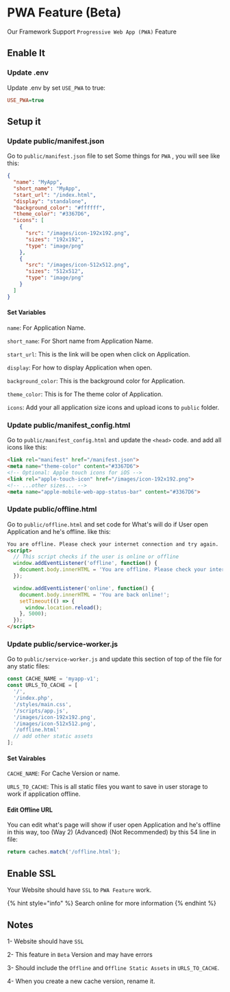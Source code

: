 # PWA Feature (Beta)

Our Framework Support `Progressive Web App (PWA)` Feature

## Enable It

### Update .env

Update .env by set `USE_PWA` to true:

```ini
USE_PWA=true
```

## Setup it

### Update public/manifest.json

Go to `public/manifest.json` file to set Some things for `PWA` , you will see like this:

```json
{
  "name": "MyApp",
  "short_name": "MyApp",
  "start_url": "/index.html",
  "display": "standalone",
  "background_color": "#ffffff",
  "theme_color": "#3367D6",
  "icons": [
    {
      "src": "/images/icon-192x192.png",
      "sizes": "192x192",
      "type": "image/png"
    },
    {
      "src": "/images/icon-512x512.png",
      "sizes": "512x512",
      "type": "image/png"
    }
  ]
}
```

#### Set Variables

`name`: For Application Name.

`short_name`: For Short name from Application Name.

`start_url`: This is the link will be open when click on Application.

`display`: For how to display Application when open.

`background_color`: This is the background color for Application.

`theme_color`: This is for The theme color of Application.

`icons`: Add your all application size icons and upload icons to `public` folder.

### Update public/manifest\_config.html

Go to `public/manifest_config.html` and update the `<head>` code. and add all icons like this:

```html
<link rel="manifest" href="/manifest.json">
<meta name="theme-color" content="#3367D6">
<!-- Optional: Apple touch icons for iOS -->
<link rel="apple-touch-icon" href="/images/icon-192x192.png">
<!-- ...other sizes... -->
<meta name="apple-mobile-web-app-status-bar" content="#3367D6">
```

### Update public/offline.html

Go to `public/offline.html` and set code for What's will do if User open Application and he's offline. like this:

```html
You are offline. Please check your internet connection and try again.
<script>
  // This script checks if the user is online or offline
  window.addEventListener('offline', function() {
    document.body.innerHTML = 'You are offline. Please check your internet connection and try again.';
  });

  window.addEventListener('online', function() {
    document.body.innerHTML = 'You are back online!';
    setTimeout(() => {
      window.location.reload();
    }, 5000);
  });
</script>
```

### Update public/service-worker.js

Go to `public/service-worker.js` and update this section of top of the file for any static files:

```javascript
const CACHE_NAME = 'myapp-v1';
const URLS_TO_CACHE = [
  '/',
  '/index.php',
  '/styles/main.css',
  '/scripts/app.js',
  '/images/icon-192x192.png',
  '/images/icon-512x512.png',
  '/offline.html'
  // add other static assets
];
```

#### Set Vairables

`CACHE_NAME`: For Cache Version or name.

`URLS_TO_CACHE`: This is all static files you want to save in user storage to work if application offline.

#### Edit Offline URL

You can edit what's page will show if user open Application and he's offline in this way, too (Way 2) (Advanced) (Not Recommended) by this 54 line in file:

```javascript
return caches.match('/offline.html');
```

## Enable SSL

Your Website should have `SSL` to `PWA Feature` work.

{% hint style="info" %}
Search online for more information
{% endhint %}

## Notes

1- Website should have `SSL`

2- This feature in `Beta` Version and may have errors

3- Should include the `Offline` and `Offline Static Assets` in `URLS_TO_CACHE`.

4- When you create a new cache version, rename it.
